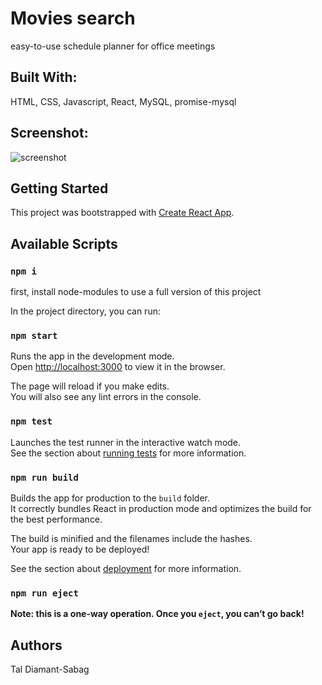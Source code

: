 # Movies search
easy-to-use schedule planner for office meetings

## Built With:
HTML, CSS, Javascript, React, MySQL, promise-mysql

## Screenshot:
![screenshot](myappointments/public/images/office-schedule.PNG)

## Getting Started
This project was bootstrapped with [Create React App](https://github.com/facebook/create-react-app).

## Available Scripts

### `npm i`
first, install node-modules to use a full version of this project

In the project directory, you can run:

### `npm start`

Runs the app in the development mode.<br>
Open [http://localhost:3000](http://localhost:3000) to view it in the browser.

The page will reload if you make edits.<br>
You will also see any lint errors in the console.

### `npm test`

Launches the test runner in the interactive watch mode.<br>
See the section about [running tests](https://facebook.github.io/create-react-app/docs/running-tests) for more information.

### `npm run build`

Builds the app for production to the `build` folder.<br>
It correctly bundles React in production mode and optimizes the build for the best performance.

The build is minified and the filenames include the hashes.<br>
Your app is ready to be deployed!

See the section about [deployment](https://facebook.github.io/create-react-app/docs/deployment) for more information.

### `npm run eject`

**Note: this is a one-way operation. Once you `eject`, you can’t go back!**

## Authors
Tal Diamant-Sabag